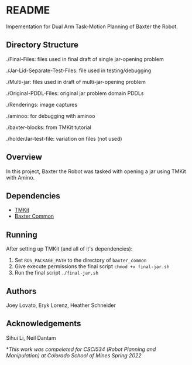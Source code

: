 # README

Impementation for Dual Arm Task-Motion Planning of Baxter the Robot.

## Directory Structure
./Final-Files: files used in final draft of single jar-opening problem

./Jar-Lid-Separate-Test-Files: file used in testing/debugging

./Multi-jar: files used in draft of multi-jar-opening problem

./Original-PDDL-Files: original jar problem domain PDDLs

./Renderings: image captures

./aminoo: for debugging with aminoo

./baxter-blocks: from TMKit tutorial

./holderJar-test-file: variation on files (not used)

## Overview

In this project, Baxter the Robot was tasked with opening a jar using TMKit with Amino.

## Dependencies

- [TMKit](http://tmkit.kavrakilab.org/)
- [Baxter Common](https://github.com/RethinkRobotics/baxter_common)

## Running

After setting up TMKit (and all of it's dependencies):

1. Set `ROS_PACKAGE_PATH` to the directory of `baxter_common`
2. Give execute permissions the final script
```chmod +x final-jar.sh```
3. Run the final script
```./final-jar.sh```

## Authors
Joey Lovato, Eryk Lorenz, Heather Schneider

## Acknowledgements
Sihui Li, Neil Dantam


**This work was compeleted for CSCI534 (Robot Planning and Manipulation) at Colorado School of Mines Spring 2022*
